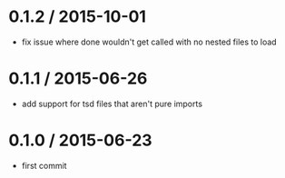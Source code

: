 
0.1.2 / 2015-10-01
==================

  * fix issue where done wouldn't get called with no nested files to load

0.1.1 / 2015-06-26
==================

  * add support for tsd files that aren't pure imports

0.1.0 / 2015-06-23
==================

  * first commit
